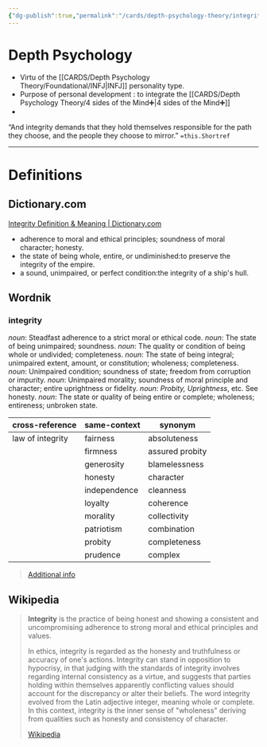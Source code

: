 ```yaml
---
{"dg-publish":true,"permalink":"/cards/depth-psychology-theory/integrity/","created":"2023-01-05T11:29:08.366+01:00","updated":"2023-05-25T11:30:34.734+02:00"}
---
```


# Depth Psychology 
- Virtu of the [[CARDS/Depth Psychology Theory/Foundational/INFJ\|INFJ]] personality type. 
- Purpose of personal development : to integrate the [[CARDS/Depth Psychology Theory/4 sides of the Mind➕\|4 sides of the Mind➕]] 
- 
<div class="transclusion internal-embed is-loaded"><div class="markdown-embed">



“And integrity demands that they hold themselves responsible for the path they choose, and the people they choose to mirror.” `=this.Shortref` 

</div></div>


---
# Definitions 
## Dictionary.com 
[Integrity Definition & Meaning | Dictionary.com](https://www.dictionary.com/browse/integrity)
- adherence to moral and ethical principles; soundness of moral character; honesty.
- the state of being whole, entire, or undiminished:to preserve the integrity of the empire.
- a sound, unimpaired, or perfect condition:the integrity of a ship's hull.

## Wordnik 
### integrity
*noun*: Steadfast adherence to a strict moral or ethical code.
*noun*: The state of being unimpaired; soundness.
*noun*: The quality or condition of being whole or undivided; completeness.
*noun*: The state of being integral; unimpaired extent, amount, or constitution; wholeness; completeness.
*noun*: Unimpaired condition; soundness of state; freedom from corruption or impurity.
*noun*: Unimpaired morality; soundness of moral principle and character; entire uprightness or fidelity.
*noun*: <em>Probity, Uprightness</em>, etc. See <internalXref urlencoded="honesty">honesty</internalXref>.
*noun*: The state or quality of being entire or complete; wholeness; entireness; unbroken state.

| cross-reference |same-context |synonym |
| --- | --- | --- |
| law of integrity | fairness | absoluteness |
|  | firmness | assured probity |
|  | generosity | blamelessness |
|  | honesty | character |
|  | independence | cleanness |
|  | loyalty | coherence |
|  | morality | collectivity |
|  | patriotism | combination |
|  | probity | completeness |
|  | prudence | complex |

> [Additional info](https://www.wordnik.com/words/integrity)

## Wikipedia 

> **Integrity** is the practice of being honest and showing a consistent and uncompromising adherence to strong moral and ethical principles and values.
>
> In ethics, integrity is regarded as the honesty and truthfulness or accuracy of one's actions. Integrity can stand in opposition to hypocrisy, in that judging with the standards of integrity involves regarding internal consistency as a virtue, and suggests that parties holding within themselves apparently conflicting values should account for the discrepancy or alter their beliefs. The word integrity evolved from the Latin adjective integer, meaning whole or complete. In this context, integrity is the inner sense of "wholeness" deriving from qualities such as honesty and consistency of character.
>
> [Wikipedia](https://en.wikipedia.org/wiki/Integrity)

